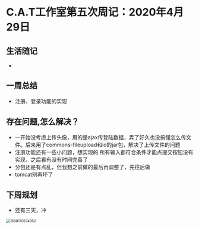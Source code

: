 # C.A.T工作室第五次周记：2020年4月29日

## 生活随记

- 

## 一周总结

- 注册、登录功能的实现

## 存在问题,怎么解决？

- 一开始没考虑上传头像，用的是ajax传登陆数据，弄了好久也没搞懂怎么传文件。后来用了commons-fileupload和io的jar包，解决了上传文件的问题
- 注册功能还有一些小问题，想实现的 所有输入都符合条件才能点提交按钮没有实现，之后看有没有时间完善了
- 分包还是有点乱，但我想之前做的最后再调整了，先往后做
- tomcat别再坏了

## 下周规划

- 还有三天，冲

<img src="C:\Users\wj\AppData\Roaming\Typora\typora-user-images\1588170574052.png" alt="1588170574052" style="zoom:67%;" />